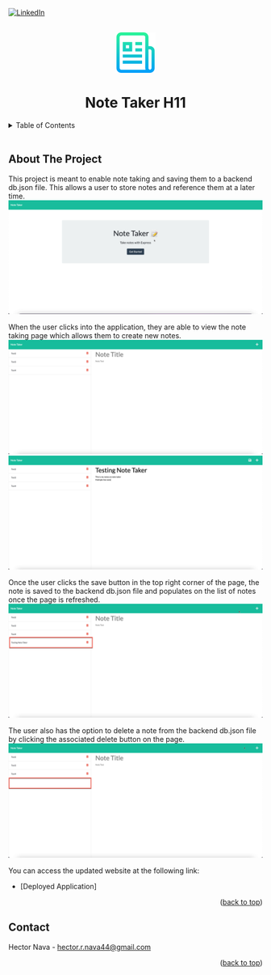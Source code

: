 <div id="top"></div>

[![LinkedIn][linkedin-shield]][linkedin-url]

<!-- Project Logo -->
<br/>
<div align="center">
    <img src="./assets/readmelogo.png" alt="Logo" width="80" height="80">
    <h1 align="center">Note Taker H11</h1>
</div>

<!-- Table of Contents -->
<details>
    <summary>Table of Contents</summary>
    <ol>
        <li><a href="#about-the-project">About The Project</a></li>
        <li><a href="#contact">Contact</a></li>
    </ol>
</details>
<br/>

## About The Project
This project is meant to enable note taking and saving them to a backend db.json file. This allows a user to store notes and reference them at a later time.
![Primary][primary-screenshot]

When the user clicks into the application, they are able to view the note taking page which allows them to create new notes.
![Note][note-screenshot]
![Create][create-note]

Once the user clicks the save button in the top right corner of the page, the note is saved to the backend db.json file and populates on the list of notes once the page is refreshed.
![Save][save-note]

The user also has the option to delete a note from the backend db.json file by clicking the associated delete button on the page.
![Delete][delete-note]

You can access the updated website at the following link:
* [Deployed Application]

<p align="right">(<a href="#top">back to top</a>)</p>

## Contact
Hector Nava - hector.r.nava44@gmail.com

<p align="right">(<a href="#top">back to top</a>)</p>

<!-- MARKDOWN LINKS & IMAGES -->
[delete-note]: ./assets/deleteNote_screenshot.png
[save-note]: ./assets/saveNote_screenshot.png
[create-note]: ./assets/createNote_screenshot.png
[note-screenshot]: ./assets/note_screenshot.png
[primary-screenshot]: ./assets/primary_screenshot.png
[linkedin-shield]: https://img.shields.io/badge/-LinkedIn-black.svg?style=for-the-badge&logo=linkedin&colorB=555
[linkedin-url]: https://linkedin.com/in/hector-nava-mba

